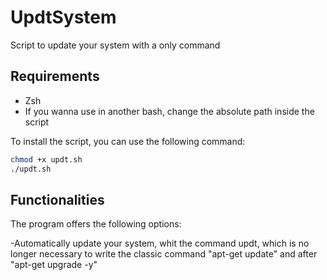 # UpdtSystem
Script to update your system with a only command

## Requirements

- Zsh
- If you wanna use in another bash, change the absolute path inside the script

To install the script, you can use the following command:

```bash
chmod +x updt.sh
./updt.sh
```

## Functionalities

The program offers the following options:

-Automatically update your system, whit the command updt, which is no longer necessary to write the classic command "apt-get update" and after "apt-get upgrade -y"
